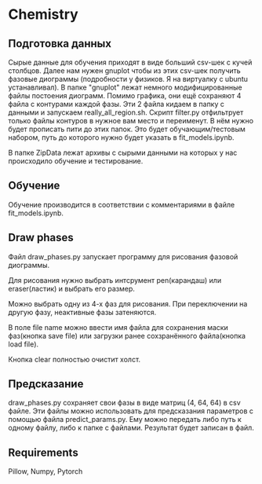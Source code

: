 # Chemistry

## Подготовка данных
Сырые данные для обучения приходят в виде больший csv-шек с кучей столбцов. Далее нам нужен gnuplot чтобы из этих csv-шек получить фазовые диограммы (подробности у физиков. Я на виртуалку с ubuntu устанавливал). В папке "gnuplot" лежат немного модифицированные файлы постоения диограмм. Помимо графика, они ещё сохраняют 4 файла с контурами каждой фазы. Эти 2 файла кидаем в папку с данными и запускаем really_all_region.sh. Скрипт filter.py отфильтрует только файлы контуров в нужное вам место и переименут. В нём нужно будет прописать пити до этих папок. Это будет обучающим/тестовым набором, путь до которого нужно будет указать в fit_models.ipynb.

В папке ZipData лежат архивы с сырыми данными на которых у нас происходило обучение и тестирование.

## Обучение
Обучение производится в соответствии с комментариями в файле fit_models.ipynb.

## Draw phases
Файл draw_phases.py запускает программу для рисования фазовой диограммы.

Для рисования нужно выбрать интсрумент pen(карандаш) или eraser(ластик) и выбрать его размер.

Можно выбрать одну из 4-х фаз для рисования. При переключении на другую фазу, неактивные фазы затеняются.

В поле file name можно ввести имя файла для сохранения маски фаз(кнопка save file) или загрузки ранее сохзранённого файла(кнопка load file).

Кнопка clear полностью очистит холст.

## Предсказание
draw_phases.py сохраняет свои фазы в виде матриц (4, 64, 64) в csv файле. Эти файлы можно использовать для предсказания параметров с помощью файла predict_params.py. Ему можно передать либо путь к одному файлу, либо к папке с файлами. Результат будет записан в файл.

## Requirements
Pillow, Numpy, Pytorch
